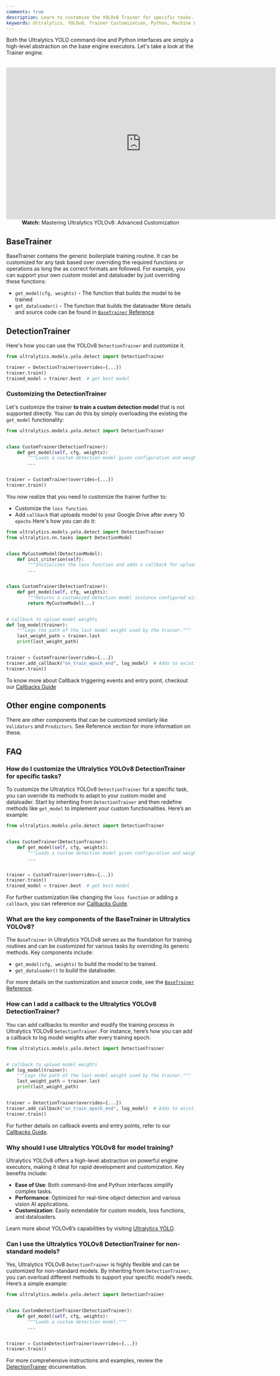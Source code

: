 ```yaml
---
comments: true
description: Learn to customize the YOLOv8 Trainer for specific tasks. Step-by-step instructions with Python examples for maximum model performance.
keywords: Ultralytics, YOLOv8, Trainer Customization, Python, Machine Learning, AI, Model Training, DetectionTrainer, Custom Models
---
```


Both the Ultralytics YOLO command-line and Python interfaces are simply a high-level abstraction on the base engine executors. Let's take a look at the Trainer engine.

<p align="center">
  <br>
  <iframe loading="lazy" width="720" height="405" src="https://www.youtube.com/embed/GsXGnb-A4Kc?start=104"
    title="YouTube video player" frameborder="0"
    allow="accelerometer; autoplay; clipboard-write; encrypted-media; gyroscope; picture-in-picture; web-share"
    allowfullscreen>
  </iframe>
  <br>
  <strong>Watch:</strong> Mastering Ultralytics YOLOv8: Advanced Customization
</p>

## BaseTrainer

BaseTrainer contains the generic boilerplate training routine. It can be customized for any task based over overriding the required functions or operations as long the as correct formats are followed. For example, you can support your own custom model and dataloader by just overriding these functions:

- `get_model(cfg, weights)` - The function that builds the model to be trained
- `get_dataloader()` - The function that builds the dataloader More details and source code can be found in [`BaseTrainer` Reference](../reference/engine/trainer.md)

## DetectionTrainer

Here's how you can use the YOLOv8 `DetectionTrainer` and customize it.

```python
from ultralytics.models.yolo.detect import DetectionTrainer

trainer = DetectionTrainer(overrides={...})
trainer.train()
trained_model = trainer.best  # get best model
```

### Customizing the DetectionTrainer

Let's customize the trainer **to train a custom detection model** that is not supported directly. You can do this by simply overloading the existing the `get_model` functionality:

```python
from ultralytics.models.yolo.detect import DetectionTrainer


class CustomTrainer(DetectionTrainer):
    def get_model(self, cfg, weights):
        """Loads a custom detection model given configuration and weight files."""
        ...


trainer = CustomTrainer(overrides={...})
trainer.train()
```

You now realize that you need to customize the trainer further to:

- Customize the `loss function`.
- Add `callback` that uploads model to your Google Drive after every 10 `epochs` Here's how you can do it:

```python
from ultralytics.models.yolo.detect import DetectionTrainer
from ultralytics.nn.tasks import DetectionModel


class MyCustomModel(DetectionModel):
    def init_criterion(self):
        """Initializes the loss function and adds a callback for uploading the model to Google Drive every 10 epochs."""
        ...


class CustomTrainer(DetectionTrainer):
    def get_model(self, cfg, weights):
        """Returns a customized detection model instance configured with specified config and weights."""
        return MyCustomModel(...)


# callback to upload model weights
def log_model(trainer):
    """Logs the path of the last model weight used by the trainer."""
    last_weight_path = trainer.last
    print(last_weight_path)


trainer = CustomTrainer(overrides={...})
trainer.add_callback("on_train_epoch_end", log_model)  # Adds to existing callback
trainer.train()
```

To know more about Callback triggering events and entry point, checkout our [Callbacks Guide](callbacks.md)

## Other engine components

There are other components that can be customized similarly like `Validators` and `Predictors`. See Reference section for more information on these.

## FAQ

### How do I customize the Ultralytics YOLOv8 DetectionTrainer for specific tasks?

To customize the Ultralytics YOLOv8 `DetectionTrainer` for a specific task, you can override its methods to adapt to your custom model and dataloader. Start by inheriting from `DetectionTrainer` and then redefine methods like `get_model` to implement your custom functionalities. Here’s an example:

```python
from ultralytics.models.yolo.detect import DetectionTrainer


class CustomTrainer(DetectionTrainer):
    def get_model(self, cfg, weights):
        """Loads a custom detection model given configuration and weight files."""
        ...


trainer = CustomTrainer(overrides={...})
trainer.train()
trained_model = trainer.best  # get best model
```

For further customization like changing the `loss function` or adding a `callback`, you can reference our [Callbacks Guide](../usage/callbacks.md).

### What are the key components of the BaseTrainer in Ultralytics YOLOv8?

The `BaseTrainer` in Ultralytics YOLOv8 serves as the foundation for training routines and can be customized for various tasks by overriding its generic methods. Key components include:

- `get_model(cfg, weights)` to build the model to be trained.
- `get_dataloader()` to build the dataloader.

For more details on the customization and source code, see the [`BaseTrainer` Reference](../reference/engine/trainer.md).

### How can I add a callback to the Ultralytics YOLOv8 DetectionTrainer?

You can add callbacks to monitor and modify the training process in Ultralytics YOLOv8 `DetectionTrainer`. For instance, here’s how you can add a callback to log model weights after every training epoch:

```python
from ultralytics.models.yolo.detect import DetectionTrainer


# callback to upload model weights
def log_model(trainer):
    """Logs the path of the last model weight used by the trainer."""
    last_weight_path = trainer.last
    print(last_weight_path)


trainer = DetectionTrainer(overrides={...})
trainer.add_callback("on_train_epoch_end", log_model)  # Adds to existing callbacks
trainer.train()
```

For further details on callback events and entry points, refer to our [Callbacks Guide](../usage/callbacks.md).

### Why should I use Ultralytics YOLOv8 for model training?

Ultralytics YOLOv8 offers a high-level abstraction on powerful engine executors, making it ideal for rapid development and customization. Key benefits include:

- **Ease of Use**: Both command-line and Python interfaces simplify complex tasks.
- **Performance**: Optimized for real-time object detection and various vision AI applications.
- **Customization**: Easily extendable for custom models, loss functions, and dataloaders.

Learn more about YOLOv8’s capabilities by visiting [Ultralytics YOLO](https://www.ultralytics.com/yolo).

### Can I use the Ultralytics YOLOv8 DetectionTrainer for non-standard models?

Yes, Ultralytics YOLOv8 `DetectionTrainer` is highly flexible and can be customized for non-standard models. By inheriting from `DetectionTrainer`, you can overload different methods to support your specific model’s needs. Here’s a simple example:

```python
from ultralytics.models.yolo.detect import DetectionTrainer


class CustomDetectionTrainer(DetectionTrainer):
    def get_model(self, cfg, weights):
        """Loads a custom detection model."""
        ...


trainer = CustomDetectionTrainer(overrides={...})
trainer.train()
```

For more comprehensive instructions and examples, review the [DetectionTrainer](../reference/engine/trainer.md) documentation.
